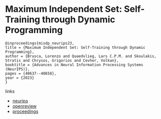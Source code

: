 # Maximum Independent Set: Self-Training through Dynamic Programming

```
@inproceedings{misdp_neurips23,
title = {Maximum Independent Set: Self-Training through Dynamic Programming},
author = {Brusca, Lorenzo and Quaedvlieg, Lars C.P.M. and Skoulakis, Stratis and Chrysos, Grigorios and Cevher, Volkan},
booktitle = {Advances in Neural Information Processing Systems (NeurIPS)},
pages = {40637--40658},
year = {2023}
}
```

links
- [neurips](https://nips.cc/Conferences/2023/Schedule?showEvent=70728)
- [openreview](https://openreview.net/forum?id=igE3Zbxvws)
- [proceedings](https://papers.nips.cc//paper_files/paper/2023/hash/7fe3170d88a8310ca86df2843f54236c-Abstract-Conference.html)
